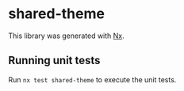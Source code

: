 # shared-theme

This library was generated with [Nx](https://nx.dev).

## Running unit tests

Run `nx test shared-theme` to execute the unit tests.
